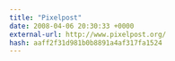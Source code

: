 ```yaml
---
title: "Pixelpost"
date: 2008-04-06 20:30:33 +0000
external-url: http://www.pixelpost.org/
hash: aaff2f31d981b0b8891a4af317fa1524
---
```



